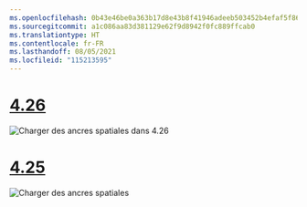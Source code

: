 ```yaml
---
ms.openlocfilehash: 0b43e46be0a363b17d8e43b8f41946adeeb503452b4efaf5f86031b63ee4d5f9
ms.sourcegitcommit: a1c086aa83d381129e62f9d8942f0fc889ffcab0
ms.translationtype: HT
ms.contentlocale: fr-FR
ms.lasthandoff: 08/05/2021
ms.locfileid: "115213595"
---
```

# <a name="426"></a>[4.26](#tab/426)

![Charger des ancres spatiales dans 4.26](../images/local-spatial-anchors-img-03.png)

# <a name="425"></a>[4.25](#tab/425)

![Charger des ancres spatiales](../images/unreal-spatialanchors-load.PNG)
